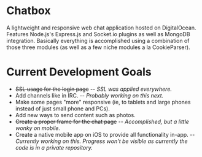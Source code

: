 # Chatbox
A lightweight and responsive web chat application hosted on DigitalOcean. Features Node.js's Express.js and Socket.io plugins as well as MongoDB integration. Basically everything is accomplished using a combination of those three modules (as well as a few niche modules a la CookieParser).

# Current Development Goals
* ~~SSL usage for the login page~~ -- <i>SSL was applied everywhere.</i>
* Add channels like in IRC. -- <i>Probably working on this next.</i>
* Make some pages "more" responsive (ie, to tablets and large phones instead of just small phone and PCs).
* Add new ways to send content such as photos.
* ~~Create a proper frame for the chat page~~ -- <i>Accomplished, but a little wonky on mobile.</i>
* Create a native mobile app on iOS to provide all functionality in-app. -- <i>Currently working on this. Progress won't be visible as currently the code is in a private repository.</i>
